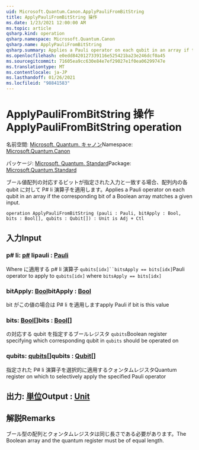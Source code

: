 ```yaml
---
uid: Microsoft.Quantum.Canon.ApplyPauliFromBitString
title: ApplyPauliFromBitString 操作
ms.date: 1/23/2021 12:00:00 AM
ms.topic: article
qsharp.kind: operation
qsharp.namespace: Microsoft.Quantum.Canon
qsharp.name: ApplyPauliFromBitString
qsharp.summary: Applies a Pauli operator on each qubit in an array if the corresponding bit of a Boolean array matches a given input.
ms.openlocfilehash: e0edd8420127339116e525421ba23e246dcf0a45
ms.sourcegitcommit: 71605ea9cc630e84e7ef29027e1f0ea06299747e
ms.translationtype: MT
ms.contentlocale: ja-JP
ms.lasthandoff: 01/26/2021
ms.locfileid: "98841583"
---
```

# <a name="applypaulifrombitstring-operation"></a><span data-ttu-id="3bde5-102">ApplyPauliFromBitString 操作</span><span class="sxs-lookup"><span data-stu-id="3bde5-102">ApplyPauliFromBitString operation</span></span>

<span data-ttu-id="3bde5-103">名前空間: [Microsoft. Quantum. キャノン](xref:Microsoft.Quantum.Canon)</span><span class="sxs-lookup"><span data-stu-id="3bde5-103">Namespace: [Microsoft.Quantum.Canon](xref:Microsoft.Quantum.Canon)</span></span>

<span data-ttu-id="3bde5-104">パッケージ: [Microsoft. Quantum. Standard](https://nuget.org/packages/Microsoft.Quantum.Standard)</span><span class="sxs-lookup"><span data-stu-id="3bde5-104">Package: [Microsoft.Quantum.Standard](https://nuget.org/packages/Microsoft.Quantum.Standard)</span></span>


<span data-ttu-id="3bde5-105">ブール値配列の対応するビットが指定された入力と一致する場合、配列内の各 qubit に対して P# li 演算子を適用します。</span><span class="sxs-lookup"><span data-stu-id="3bde5-105">Applies a Pauli operator on each qubit in an array if the corresponding bit of a Boolean array matches a given input.</span></span>

```qsharp
operation ApplyPauliFromBitString (pauli : Pauli, bitApply : Bool, bits : Bool[], qubits : Qubit[]) : Unit is Adj + Ctl
```


## <a name="input"></a><span data-ttu-id="3bde5-106">入力</span><span class="sxs-lookup"><span data-stu-id="3bde5-106">Input</span></span>

### <a name="pauli--pauli"></a><span data-ttu-id="3bde5-107">p# li: [p#](xref:microsoft.quantum.lang-ref.pauli) li</span><span class="sxs-lookup"><span data-stu-id="3bde5-107">pauli : [Pauli](xref:microsoft.quantum.lang-ref.pauli)</span></span>

<span data-ttu-id="3bde5-108">Where に適用する p# li 演算子 `qubits[idx]``bitsApply == bits[idx]`</span><span class="sxs-lookup"><span data-stu-id="3bde5-108">Pauli operator to apply to `qubits[idx]` where `bitsApply == bits[idx]`</span></span>


### <a name="bitapply--bool"></a><span data-ttu-id="3bde5-109">bitApply: [Bool](xref:microsoft.quantum.lang-ref.bool)</span><span class="sxs-lookup"><span data-stu-id="3bde5-109">bitApply : [Bool](xref:microsoft.quantum.lang-ref.bool)</span></span>

<span data-ttu-id="3bde5-110">bit がこの値の場合は P# li を適用します</span><span class="sxs-lookup"><span data-stu-id="3bde5-110">apply Pauli if bit is this value</span></span>


### <a name="bits--bool"></a><span data-ttu-id="3bde5-111">bits: [Bool](xref:microsoft.quantum.lang-ref.bool)[]</span><span class="sxs-lookup"><span data-stu-id="3bde5-111">bits : [Bool](xref:microsoft.quantum.lang-ref.bool)[]</span></span>

<span data-ttu-id="3bde5-112">の対応する qubit を指定するブールレジスタ `qubits`</span><span class="sxs-lookup"><span data-stu-id="3bde5-112">Boolean register specifying which corresponding qubit in `qubits` should be operated on</span></span>


### <a name="qubits--qubit"></a><span data-ttu-id="3bde5-113">qubits: [qubits](xref:microsoft.quantum.lang-ref.qubit)[]</span><span class="sxs-lookup"><span data-stu-id="3bde5-113">qubits : [Qubit](xref:microsoft.quantum.lang-ref.qubit)[]</span></span>

<span data-ttu-id="3bde5-114">指定された P# li 演算子を選択的に適用するクォンタムレジスタ</span><span class="sxs-lookup"><span data-stu-id="3bde5-114">Quantum register on which to selectively apply the specified Pauli operator</span></span>



## <a name="output--unit"></a><span data-ttu-id="3bde5-115">出力: [単位](xref:microsoft.quantum.lang-ref.unit)</span><span class="sxs-lookup"><span data-stu-id="3bde5-115">Output : [Unit](xref:microsoft.quantum.lang-ref.unit)</span></span>



## <a name="remarks"></a><span data-ttu-id="3bde5-116">解説</span><span class="sxs-lookup"><span data-stu-id="3bde5-116">Remarks</span></span>

<span data-ttu-id="3bde5-117">ブール型の配列とクォンタムレジスタは同じ長さである必要があります。</span><span class="sxs-lookup"><span data-stu-id="3bde5-117">The Boolean array and the quantum register must be of equal length.</span></span>